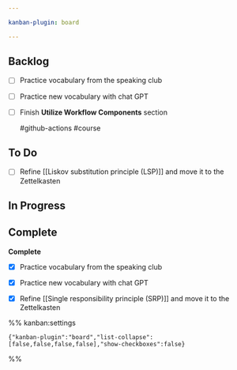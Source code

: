 ```yaml
---

kanban-plugin: board

---
```


## Backlog

- [ ] Practice vocabulary from the speaking club
- [ ] Practice new vocabulary with chat GPT
- [ ] Finish **Utilize Workflow Components** section
	
	#github-actions #course


## To Do

- [ ] Refine [[Liskov substitution principle (LSP)]] and move it to the Zettelkasten


## In Progress



## Complete

**Complete**
- [x] Practice vocabulary from the speaking club
- [x] Practice new vocabulary with chat GPT
- [x] Refine [[Single responsibility principle (SRP)]] and move it to the Zettelkasten




%% kanban:settings
```
{"kanban-plugin":"board","list-collapse":[false,false,false,false],"show-checkboxes":false}
```
%%